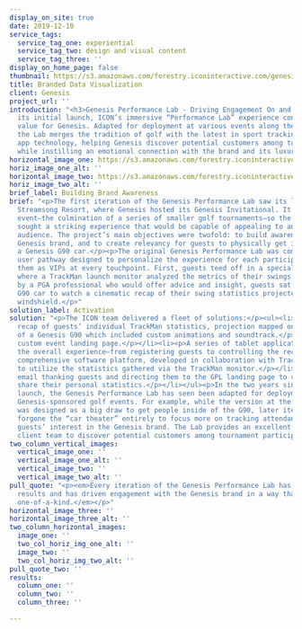```yaml
---
display_on_site: true
date: 2019-12-10
service_tags:
  service_tag_one: experiential
  service_tag_two: design and visual content
  service_tag_three: ''
display_on_home_page: false
thumbnail: https://s3.amazonaws.com/forestry.iconinteractive.com/genesis-thumb.jpg
title: Branded Data Visualization
client: Genesis
project_url: ''
introduction: "<h3>Genesis Performance Lab - Driving Engagement On and Off the Green</h3><p>Since
  its initial launch, ICON’s immersive “Performance Lab” experience continues to drive
  value for Genesis. Adapted for deployment at various events along the PGA Tour,
  the Lab merges the tradition of golf with the latest in sport tracking and mobile
  app technology, helping Genesis discover potential customers among tournament guests
  while instilling an emotional connection with the brand and its luxury automobiles.</p>"
horizontal_image_one: https://s3.amazonaws.com/forestry.iconinteractive.com/genesis2.jpg
horiz_image_one_alt: ''
horizontal_image_two: https://s3.amazonaws.com/forestry.iconinteractive.com/genesis1.jpg
horiz_image_two_alt: ''
brief_label: Building Brand Awareness
brief: "<p>The first iteration of the Genesis Performance Lab saw its launch at the
  Streamsong Resort, where Genesis hosted its Genesis Invitational. It was a high-profile
  event—the culmination of a series of smaller golf tournaments—so the client team
  sought a striking experience that would be capable of appealing to an upscale, golf-minded
  audience. The project’s main objectives were twofold: to build awareness of the
  Genesis brand, and to create relevancy for guests to physically get in and experience
  a Genesis G90 car.</p><p>The original Genesis Performance Lab was comprised of a
  user pathway designed to personalize the experience for each participant, treating
  them as VIPs at every touchpoint. First, guests teed off in a special practice area,
  where a TrackMan launch monitor analyzed the metrics of their swings. Then, escorted
  by a PGA professional who would offer advice and insight, guests sat inside a Genesis
  G90 car to watch a cinematic recap of their swing statistics projected onto the
  windshield.</p>"
solution_label: Activation
solution: "<p>The ICON team delivered a fleet of solutions:</p><ul><li><p>A cinematic
  recap of guests’ individual TrackMan statistics, projection mapped onto the windshield
  of a Genesis G90 which included custom animations and soundtrack.</p></li><li><p>A
  custom event landing page.</p></li><li><p>A series of tablet applications to drive
  the overall experience—from registering guests to controlling the recap animations.</p></li><li><p>A
  comprehensive software platform, developed in collaboration with TrackMan Golf,
  to utilize the statistics gathered via the TrackMan monitor.</p></li><li><p>A post-event
  email thanking guests and directing them to the GPL landing page to view and/or
  share their personal statistics.</p></li></ul><p>In the two years since its initial
  launch, the Genesis Performance Lab has seen been adapted for deployment at various
  Genesis-sponsored golf events. For example, while the version at the Genesis Invitational
  was designed as a big draw to get people inside of the G90, later iterations have
  forgone the “car theater” entirely to focus more on tracking attendance and gauging
  guests’ interest in the Genesis brand. The Lab provides an excellent way for the
  client team to discover potential customers among tournament participants.</p>"
two_column_vertical_images:
  vertical_image_one: ''
  vertical_image_one_alt: ''
  vertical_image_two: ''
  vertical_image_two_alt: ''
pull_quote: "<p><em>Every iteration of the Genesis Performance Lab has seen tremendous
  results and has driven engagement with the Genesis brand in a way that is truly
  one-of-a-kind.</em></p>"
horizontal_image_three: ''
horizontal_image_three_alt: ''
two_column_horizontal_images:
  image_one: ''
  two_col_horiz_img_one_alt: ''
  image_two: ''
  two_col_horiz_img_two_alt: ''
pull_quote_two: ''
results:
  column_one: ''
  column_two: ''
  column_three: ''

---
```

